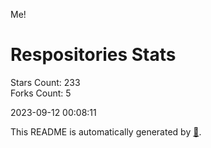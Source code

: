 Me!

# Respositories Stats
Stars Count: 233  
Forks Count: 5

2023-09-12 00:08:11  

This README is automatically generated by [🐰](https://github.com/rnitta/rnitta).
